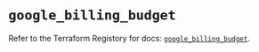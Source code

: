 # `google_billing_budget`

Refer to the Terraform Registory for docs: [`google_billing_budget`](https://registry.terraform.io/providers/hashicorp/google-beta/4.75.1/docs/resources/google_billing_budget).
